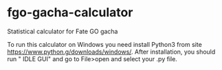 # fgo-gacha-calculator
Statistical calculator for Fate GO gacha

To run this calculator on Windows you need install Python3 from site https://www.python.g/downloads/windows/.
After installation, you should run " IDLE GUI" and go to File>open and select your .py file.

